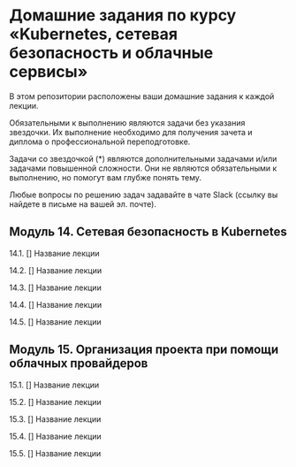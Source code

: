 # Домашние задания по курсу «Kubernetes, сетевая безопасность и облачные сервисы»

В этом репозитории расположены ваши домашние задания к каждой лекции. 

Обязательными к выполнению являются задачи без указания звездочки. Их выполнение необходимо для получения зачета и диплома о профессиональной переподготовке.

Задачи со звездочкой (*) являются дополнительными задачами и/или задачами повышенной сложности. Они не являются обязательными к выполнению, но помогут вам глубже понять тему.

Любые вопросы по решению задач задавайте в чате Slack (ссылку вы найдете в письме на вашей эл. почте).

## Модуль 14. Сетевая безопасность в Kubernetes

14.1. [] Название лекции

14.2. [] Название лекции

14.3. [] Название лекции

14.4. [] Название лекции

14.5. [] Название лекции

## Модуль 15. Организация проекта при помощи облачных провайдеров

15.1. [] Название лекции

15.2. [] Название лекции

15.3. [] Название лекции

15.4. [] Название лекции

15.5. [] Название лекции
